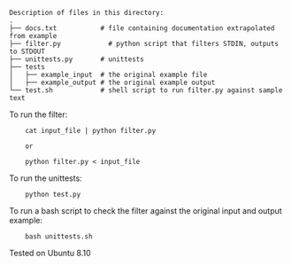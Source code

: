 ```
Description of files in this directory:
.
├── docs.txt           # file containing documentation extrapolated from example
├── filter.py            # python script that filters STDIN, outputs to STDOUT
├── unittests.py       # unittests
├── tests
│   ├── example_input  # the original example file
│   ├── example_output # the original example output
└── test.sh            # shell script to run filter.py against sample text
```

To run the filter:
```
    cat input_file | python filter.py

    or

    python filter.py < input_file
```

To run the unittests:
```
    python test.py
```

To run a bash script to check the filter against the original input
and output example:
```
    bash unittests.sh
```

Tested on Ubuntu 8.10
